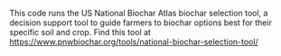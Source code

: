 This code runs the US National Biochar Atlas biochar selection tool, a decision support tool to guide farmers to biochar options best for their specific soil and crop. Find this tool at https://www.pnwbiochar.org/tools/national-biochar-selection-tool/
